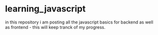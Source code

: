 # learning_javascript
in this repository i am posting all the javascript basics for backend as well as frontend - this will keep tranck of my progress. 
